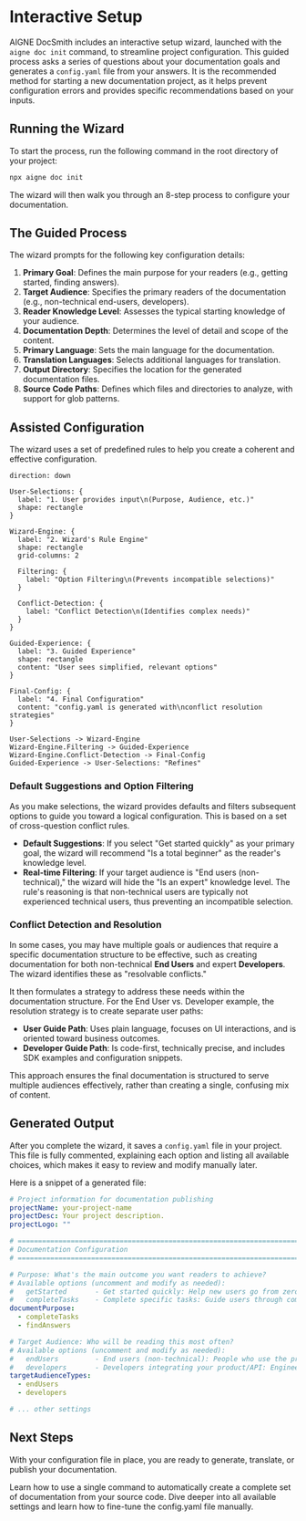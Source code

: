 # Interactive Setup

AIGNE DocSmith includes an interactive setup wizard, launched with the `aigne doc init` command, to streamline project configuration. This guided process asks a series of questions about your documentation goals and generates a `config.yaml` file from your answers. It is the recommended method for starting a new documentation project, as it helps prevent configuration errors and provides specific recommendations based on your inputs.

## Running the Wizard

To start the process, run the following command in the root directory of your project:

```bash aigne doc init icon=lucide:sparkles
npx aigne doc init
```

The wizard will then walk you through an 8-step process to configure your documentation.

## The Guided Process

The wizard prompts for the following key configuration details:

1.  **Primary Goal**: Defines the main purpose for your readers (e.g., getting started, finding answers).
2.  **Target Audience**: Specifies the primary readers of the documentation (e.g., non-technical end-users, developers).
3.  **Reader Knowledge Level**: Assesses the typical starting knowledge of your audience.
4.  **Documentation Depth**: Determines the level of detail and scope of the content.
5.  **Primary Language**: Sets the main language for the documentation.
6.  **Translation Languages**: Selects additional languages for translation.
7.  **Output Directory**: Specifies the location for the generated documentation files.
8.  **Source Code Paths**: Defines which files and directories to analyze, with support for glob patterns.

## Assisted Configuration

The wizard uses a set of predefined rules to help you create a coherent and effective configuration.

```d2
direction: down

User-Selections: {
  label: "1. User provides input\n(Purpose, Audience, etc.)"
  shape: rectangle
}

Wizard-Engine: {
  label: "2. Wizard's Rule Engine"
  shape: rectangle
  grid-columns: 2

  Filtering: {
    label: "Option Filtering\n(Prevents incompatible selections)"
  }

  Conflict-Detection: {
    label: "Conflict Detection\n(Identifies complex needs)"
  }
}

Guided-Experience: {
  label: "3. Guided Experience"
  shape: rectangle
  content: "User sees simplified, relevant options"
}

Final-Config: {
  label: "4. Final Configuration"
  content: "config.yaml is generated with\nconflict resolution strategies"
}

User-Selections -> Wizard-Engine
Wizard-Engine.Filtering -> Guided-Experience
Wizard-Engine.Conflict-Detection -> Final-Config
Guided-Experience -> User-Selections: "Refines"
```

### Default Suggestions and Option Filtering

As you make selections, the wizard provides defaults and filters subsequent options to guide you toward a logical configuration. This is based on a set of cross-question conflict rules.

-   **Default Suggestions**: If you select "Get started quickly" as your primary goal, the wizard will recommend "Is a total beginner" as the reader's knowledge level.
-   **Real-time Filtering**: If your target audience is "End users (non-technical)," the wizard will hide the "Is an expert" knowledge level. The rule's reasoning is that non-technical users are typically not experienced technical users, thus preventing an incompatible selection.

### Conflict Detection and Resolution

In some cases, you may have multiple goals or audiences that require a specific documentation structure to be effective, such as creating documentation for both non-technical **End Users** and expert **Developers**. The wizard identifies these as "resolvable conflicts."

It then formulates a strategy to address these needs within the documentation structure. For the End User vs. Developer example, the resolution strategy is to create separate user paths:

-   **User Guide Path**: Uses plain language, focuses on UI interactions, and is oriented toward business outcomes.
-   **Developer Guide Path**: Is code-first, technically precise, and includes SDK examples and configuration snippets.

This approach ensures the final documentation is structured to serve multiple audiences effectively, rather than creating a single, confusing mix of content.

## Generated Output

After you complete the wizard, it saves a `config.yaml` file in your project. This file is fully commented, explaining each option and listing all available choices, which makes it easy to review and modify manually later.

Here is a snippet of a generated file:

```yaml config.yaml icon=logos:yaml
# Project information for documentation publishing
projectName: your-project-name
projectDesc: Your project description.
projectLogo: ""

# =============================================================================
# Documentation Configuration
# =============================================================================

# Purpose: What's the main outcome you want readers to achieve?
# Available options (uncomment and modify as needed):
#   getStarted       - Get started quickly: Help new users go from zero to working in <30 minutes
#   completeTasks    - Complete specific tasks: Guide users through common workflows and use cases
documentPurpose:
  - completeTasks
  - findAnswers

# Target Audience: Who will be reading this most often?
# Available options (uncomment and modify as needed):
#   endUsers         - End users (non-technical): People who use the product but don't code
#   developers       - Developers integrating your product/API: Engineers adding this to their projects
targetAudienceTypes:
  - endUsers
  - developers

# ... other settings
```

## Next Steps

With your configuration file in place, you are ready to generate, translate, or publish your documentation.

<x-cards>
  <x-card data-title="Generate Documentation" data-icon="lucide:play-circle" data-href="/features/generate-documentation">
    Learn how to use a single command to automatically create a complete set of documentation from your source code.
  </x-card>
  <x-card data-title="Configuration Guide" data-icon="lucide:settings" data-href="/configuration">
    Dive deeper into all available settings and learn how to fine-tune the config.yaml file manually.
  </x-card>
</x-cards>